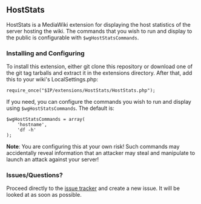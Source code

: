 ## HostStats

HostStats is a MediaWiki extension for displaying the host statistics of the server hosting the wiki. The commands that you wish to run and display to the public is configurable with `$wgHostStatsCommands`.

### Installing and Configuring
To install this extension, either git clone this repository or download one of the git tag tarballs and extract it in the extensions directory. After that, add this to your wiki's LocalSettings.php:

	require_once("$IP/extensions/HostStats/HostStats.php");

If you need, you can configure the commands you wish to run and display using `$wgHostStatsCommands`. The default is:

	$wgHostStatsCommands = array(
		'hostname',
		'df -h'
	);

**Note**: You are configuring this at your own risk! Such commands may accidentally reveal information that an attacker may steal and manipulate to launch an attack against your server!

### Issues/Questions?
Proceed directly to the [issue tracker](https://github.com/Hydriz/HostStats/issues) and create a new issue. It will be looked at as soon as possible.
